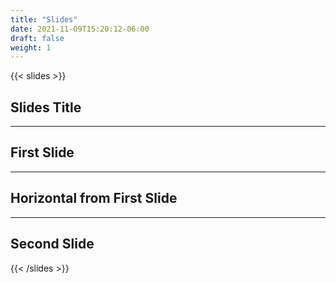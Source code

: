 ```yaml
---
title: "Slides"
date: 2021-11-09T15:20:12-06:00
draft: false
weight: 1
---
```


{{< slides >}}

## Slides Title

---

## First Slide

___

## Horizontal from First Slide

---

## Second Slide

{{< /slides >}}
